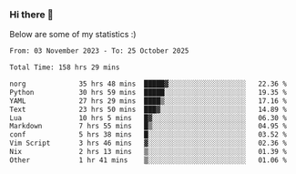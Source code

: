 ### Hi there 👋
Below are some of my statistics :)

<!--START_SECTION:waka-->

```txt
From: 03 November 2023 - To: 25 October 2025

Total Time: 158 hrs 29 mins

norg             35 hrs 48 mins  █████▓░░░░░░░░░░░░░░░░░░░   22.36 %
Python           30 hrs 59 mins  █████░░░░░░░░░░░░░░░░░░░░   19.35 %
YAML             27 hrs 29 mins  ████▒░░░░░░░░░░░░░░░░░░░░   17.16 %
Text             23 hrs 50 mins  ███▓░░░░░░░░░░░░░░░░░░░░░   14.89 %
Lua              10 hrs 5 mins   █▓░░░░░░░░░░░░░░░░░░░░░░░   06.30 %
Markdown         7 hrs 55 mins   █▒░░░░░░░░░░░░░░░░░░░░░░░   04.95 %
conf             5 hrs 38 mins   █░░░░░░░░░░░░░░░░░░░░░░░░   03.52 %
Vim Script       3 hrs 46 mins   ▓░░░░░░░░░░░░░░░░░░░░░░░░   02.36 %
Nix              2 hrs 13 mins   ▒░░░░░░░░░░░░░░░░░░░░░░░░   01.39 %
Other            1 hr 41 mins    ▒░░░░░░░░░░░░░░░░░░░░░░░░   01.06 %
```

<!--END_SECTION:waka-->

<!--
**KlapenHz/KlapenHz** is a ✨ _special_ ✨ repository because its `README.md` (this file) appears on your GitHub profile.

Here are some ideas to get you started:

- 🔭 I’m currently working on ...
- 🌱 I’m currently learning ...
- 👯 I’m looking to collaborate on ...
- 🤔 I’m looking for help with ...
- 💬 Ask me about ...
- 📫 How to reach me: ...
- 😄 Pronouns: ...
- ⚡ Fun fact: ...
-->

